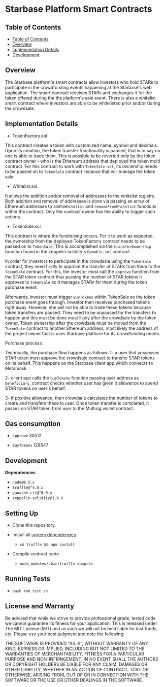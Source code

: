 # Starbase Platform Smart Contracts

## Table of Contents

* [Table of Contents](#table-of-contents)
* [Overview](#overview)
* [Implementation Details](#implementation-details)
* [Development](#development)

## Overview

The Starbase platform's smart contracts allow investors who hold STARs to participate in the crowdfunding events happening at the Starbase's web application. The smart contract receives STARs and exchanges it for the token offered during the the platform's sale event. There is also a whitelist smart contract where investors are able to be whitelisted prior and/or during the crowdsale.

## Implementation Details

* TokenFactory.sol

This contract creates a token with customized name, symbol and decimals. Upon its creation, the token transfer functionality is paused, that is to say no one is able to trade them. This is possible to be reverted only by the token contract owner - who is the Ethereum address that deployed the token mold contract.
For this contract to work with `TokenSale.sol`, its ownership needs to be passed on to `TokenSale` contract instance that will manage the token sale.

* Whitelist.sol

It allows the addition and/or removal of addresses to the whitelist registry. Both addition and removal of addresses is done via passing an array of Ethereum addresses to `addToWhitelist` and `removeFromWhitelist` functions within the contract. Only the contract owner has the ability to trigger such actions.

* TokenSale.sol

This contract is where the fundraising occurs. For it to work as expected, the ownership from the deployed TokenFactory contract needs to be passed on to `TokenSale`. This is accomplished via the `transferOwnership` function found in the zeppelin-solidity's `Ownable.sol` contract.

In order for investors to participate in the crowdsale using the `TokenSale` contract, they need firstly to approve the transfer of STARs from them to the `TokenSale` contract. For this, the investor must call the `approve` function from the STAR token contract thus passing the number of STAR tokens it approves to `TokenSale` so it manages STARs for them during the token purchase event.

Afterwards, investor must trigger `BuyTokens` within TokenSale so the token purchase event goes through. Investor then receives purchased tokens right away. However, she will not be able to trade these tokens because token transfers are paused. They need to be unpaused for the transfers to happen and this must be done most likely after the crowdsale by the token owner. Token ownership after the crowdsale must be moved from the `TokenSale` contract to another Ethereum address, most likely the address of the project owner that is uses Starbase platform for its crowdfunding needs.

Purchase process:

Technically, the purchase flow happens as follows:
1- a user that possesses STAR token must approve the crowdsale contract to transfer STAR tokens on its behalf. This happens on the Starbase client app which connects to Metamask.

2- client app calls the `buyTokens` function passing user address as `beneficiary`, contract checks whether user has given it allowance to spend STAR tokens on user's behalf.

3- if positive allowance, then crowdsale calculates the number of tokens to create and transfers these to user. Once token transfer is completed, it passes on STAR token from user to the Multisig wallet contract.

## Gas consumption

* `approve`
  30512

* `BuyTokens`
  128547

## Development

**Dependencies**

* `node@8.5.x`
* `truffle@^4.0.x`
* `ganache-cli@^6.0.x`
* `zeppelin-solidity@1.6.X`

## Setting Up

* Clone this repository.

* Install all [system dependencies](#development).

  * `cd truffle && npm install`

* Compile contract code

  * `node_modules/.bin/truffle compile`

## Running Tests

* `bash run_test.sh`

## License and Warranty

Be advised that while we strive to provide professional grade, tested code we cannot guarantee its fitness for your application. This is released under The MIT License (MIT) and as such we will not be held liable for lost funds, etc. Please use your best judgment and note the following:

THE SOFTWARE IS PROVIDED "AS IS", WITHOUT WARRANTY OF ANY KIND, EXPRESS OR IMPLIED, INCLUDING BUT NOT LIMITED TO THE WARRANTIES OF MERCHANTABILITY, FITNESS FOR A PARTICULAR PURPOSE AND NON-INFRINGEMENT. IN NO EVENT SHALL THE AUTHORS OR COPYRIGHT HOLDERS BE LIABLE FOR ANY CLAIM, DAMAGES OR OTHER LIABILITY, WHETHER IN AN ACTION OF CONTRACT, TORT OR OTHERWISE, ARISING FROM, OUT OF OR IN CONNECTION WITH THE SOFTWARE OR THE USE OR OTHER DEALINGS IN THE SOFTWARE.
